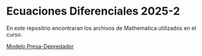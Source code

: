 # Ecuaciones Diferenciales 2025-2
En este repositrio encontraran los archivos de Mathematica utilizados en el curso. 

[Modelo Presa-Depredador](https://github.com/EduardoLinceGomez/Ecuaciones-Diferenciales-2025-2/releases/download/Modelos/PresaDepredador.nb)

